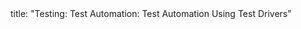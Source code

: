 <frontmatter>
title: "Testing: Test Automation: Test Automation Using Test Drivers"
</frontmatter>

<include src="index-body.md" boilerplate />
